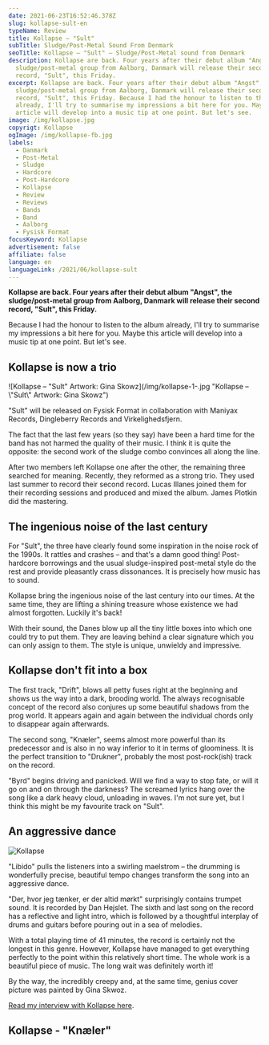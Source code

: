 ```yaml
---
date: 2021-06-23T16:52:46.378Z
slug: kollapse-sult-en
typeName: Review
title: Kollapse – "Sult"
subTitle: Sludge/Post-Metal Sound From Denmark
seoTitle: Kollapse – "Sult" – Sludge/Post-Metal sound from Denmark
description: Kollapse are back. Four years after their debut album "Angst", the
  sludge/post-metal group from Aalborg, Danmark will release their second
  record, "Sult", this Friday.
excerpt: Kollapse are back. Four years after their debut album "Angst", the
  sludge/post-metal group from Aalborg, Danmark will release their second
  record, "Sult", this Friday. Because I had the honour to listen to the album
  already, I'll try to summarise my impressions a bit here for you. Maybe this
  article will develop into a music tip at one point. But let's see.
image: /img/kollapse.jpg
copyrigt: Kollapse
ogImage: /img/kollapse-fb.jpg
labels:
  - Danmark
  - Post-Metal
  - Sludge
  - Hardcore
  - Post-Hardcore
  - Kollapse
  - Review
  - Reviews
  - Bands
  - Band
  - Aalborg
  - Fysisk Format
focusKeyword: Kollapse
advertisement: false
affiliate: false
language: en
languageLink: /2021/06/kollapse-sult
---
```

**Kollapse are back. Four years after their debut album "Angst", the sludge/post-metal group from Aalborg, Danmark will release their second record, "Sult", this Friday.**

Because I had the honour to listen to the album already, I'll try to summarise my impressions a bit here for you. Maybe this article will develop into a music tip at one point. But let's see.

## Kollapse is now a trio

![Kollapse – "Sult" Artwork: Gina Skowz](/img/kollapse-1-.jpg "Kollapse – \\"Sult\\" Artwork: Gina Skowz")

"Sult" will be released on Fysisk Format in collaboration with Maniyax Records, Dingleberry Records and Virkelighedsfjern.

The fact that the last few years (so they say) have been a hard time for the band has not harmed the quality of their music. I think it is quite the opposite: the second work of the sludge combo convinces all along the line.

After two members left Kollapse one after the other, the remaining three searched for meaning. Recently, they reformed as a strong trio. They used last summer to record their second record. Lucas Illanes joined them for their recording sessions and produced and mixed the album. James Plotkin did the mastering.

## The ingenious noise of the last century

For "Sult", the three have clearly found some inspiration in the noise rock of the 1990s. It rattles and crashes – and that's a damn good thing! Post-hardcore borrowings and the usual sludge-inspired post-metal style do the rest and provide pleasantly crass dissonances. It is precisely how music has to sound.

Kollapse bring the ingenious noise of the last century into our times. At the same time, they are lifting a shining treasure whose existence we had almost forgotten. Luckily it's back!

With their sound, the Danes blow up all the tiny little boxes into which one could try to put them. They are leaving behind a clear signature which you can only assign to them. The style is unique, unwieldy and impressive.

## Kollapse don't fit into a box

The first track, "Drift", blows all petty fuses right at the beginning and shows us the way into a dark, brooding world. The always recognisable concept of the record also conjures up some beautiful shadows from the prog world. It appears again and again between the individual chords only to disappear again afterwards.

The second song, "Knæler", seems almost more powerful than its predecessor and is also in no way inferior to it in terms of gloominess. It is the perfect transition to "Drukner", probably the most post-rock(ish) track on the record.

"Byrd" begins driving and panicked. Will we find a way to stop fate, or will it go on and on through the darkness? The screamed lyrics hang over the song like a dark heavy cloud, unloading in waves. I'm not sure yet, but I think this might be my favourite track on "Sult".

## An aggressive dance

![Kollapse](/img/kollapse-2-.jpg "Kollapse")

"Libido" pulls the listeners into a swirling maelstrom – the drumming is wonderfully precise, beautiful tempo changes transform the song into an aggressive dance.

"Der, hvor jeg tænker, er der altid mørkt" surprisingly contains trumpet sound. It is recorded by Dan Hejslet. The sixth and last song on the record has a reflective and light intro, which is followed by a thoughtful interplay of drums and guitars before pouring out in a sea of melodies.

With a total playing time of 41 minutes, the record is certainly not the longest in this genre. However, Kollapse have managed to get everything perfectly to the point within this relatively short time. The whole work is a beautiful piece of music. The long wait was definitely worth it!

By the way, the incredibly creepy and, at the same time, genius cover picture was painted by Gina Skwoz.

[Read my interview with Kollapse here](/2021/07/kollapse-interview-en/).

## Kollapse - "Knæler"

<YouTube id="Zw-ljb1SuoY" />